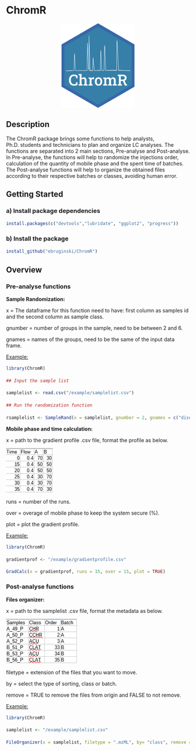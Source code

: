 ChromR
======

<p align="center">
<img src="https://github.com/ebruginski/ChromR/blob/master/docs/logo.png" weight="200" height = "231.8">
</p>

Description
-----------

The ChromR package brings some functions to help analysts,
Ph.D. students and technicians to plan and organize LC analyses. The
functions are separated into 2 main sections, Pre-analyse and
Post-analyse. In Pre-analyse, the functions will help to randomize the
injections order, calculation of the quantity of mobile phase and the
spent time of batches. The Post-analyse functions will help to organize
the obtained files according to their respective batches or classes,
avoiding human error.

Getting Started
---------------

### a) Install package dependencies

``` r
install.packages(c("devtools","lubridate", "ggplot2", "progress"))
```

### b) Install the package

``` r
install_github("ebruginski/ChromR")
```

Overview
--------

### Pre-analyse functions

<b>Sample Randomization:</b>

x = The dataframe for this function need to have: first column as
samples id and the second column as sample class.

gnumber = number of groups in the sample, need to be between 2 and 6.

gnames = names of the groups, need to be the same of the input data
frame.

<u>Example:</u>

``` r
library(ChromR)

## Input the sample list

samplelist <- read.csv("/example/samplelist.csv")

## Run the randomization function

rsamplelist <- SampleRand(x = samplelist, gnumber = 2, gnames = c("disease", "health"))
```

<b>Mobile phase and time calculation:</b>

x = path to the gradient profile .csv file, format the profile as below.

<p align="left">
<img src="https://github.com/ebruginski/ChromR/blob/master/docs/ex_gradient_prof.png">
</p>

runs = number of the runs.

over = overage of mobile phase to keep the system secure (%).

plot = plot the gradient profile.

<u>Example:</u>
``` r
library(ChromR)

gradientprof <- "/example/gradientprofile.csv"

GradCalc(x = gradientprof, runs = 15, over = 15, plot = TRUE)
```

### Post-analyse functions

<b>Files organizer:</b>

x = path to the samplelist .csv file, format the metadata as below.

<p align="left">
<img src="https://github.com/ebruginski/ChromR/blob/master/docs/ex_samplelist.png">
</p>

filetype = extension of the files that you want to move.

by = select the type of sorting, class or batch.

remove = TRUE to remove the files from origin and FALSE to not remove.

<u>Example:</u>
``` r
library(ChromR)

samplelist <- "/example/samplelist.csv"

FileOrganizer(x = samplelist, filetype = ".mzML", by= "class", remove = FALSE)
```
